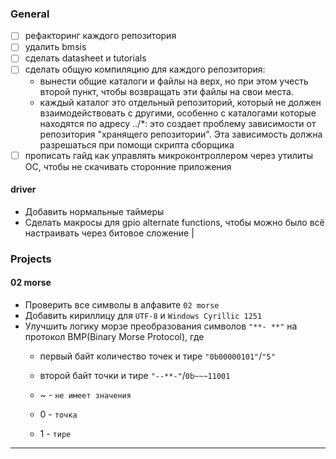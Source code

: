 ### General
- [ ] рефакторинг каждого репозитория
- [ ] удалить bmsis
- [ ] сделать datasheet и tutorials
- [ ] сделать общую компиляцию для каждого репозитория:
    - вынести общие каталоги и файлы на верх, но при этом учесть второй пункт, чтобы возвращать эти файлы на свои места.
    - каждый каталог это отдельный репозиторий, который не должен взаимодействовать с другими, особенно с каталогами которые находятся по адресу ../\*: это создает проблему зависимости от репозитория "хранящего репозитории". Эта зависимость должна разрешаться при помощи скрипта сборщика
- [ ] прописать гайд как управлять микроконтроллером через утилиты ОС, чтобы не скачивать сторонние приложения

#### driver

- Добавить нормальные таймеры
- Сделать макросы для gpio alternate functions, чтобы можно было всё настраивать через битовое сложение |

### Projects
#### 02 morse
- Проверить все символы в алфавите `02 morse`
- Добавить кириллицу для `UTF-8` и `Windows Cyrillic 1251`
- Улучшить логику морзе преобразования символов `"**- **"` на протокол BMP(Binary Morse Protocol), где 
    - первый байт количество точек и тире `"0b00000101"`/`"5"`
    - второй байт точки и тире `"--**-"`/`0b~~~11001`
        
    - ~ - `не имеет значения`
    - 0 - `точка`
    - 1 - `тире`
<hr>